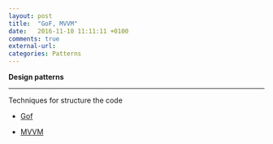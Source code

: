 ```yaml
---
layout: post
title:  "GoF, MVVM"
date:   2016-11-10 11:11:11 +0100
comments: true
external-url:
categories: Patterns
---
```

	


**Design patterns**

---

Techniques for structure the code

* [Gof](https://github.com/NelsonBilber/design.patterns.Gof)

* [MVVM](https://github.com/NelsonBilber/design.patterns.MVVM)

